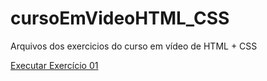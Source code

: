# cursoEmVideoHTML_CSS
 Arquivos dos exercicios do curso em vídeo de HTML + CSS 

<a href="https://andre-c-carvalho.github.io/cursoEmVideoHTML_CSS/modulo1/ex001/index.html">Executar Exercício 01</a>